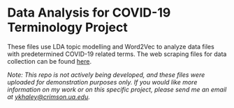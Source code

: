 # Data Analysis for COVID-19 Terminology Project
These files use LDA topic modelling and Word2Vec to analyze data files with predetermined COVID-19 related terms. The web scraping files for data collection can be found [here](https://github.com/yhscherber/WebScrape_COVID19NewsSources).

*Note: This repo is not actively being developed, and these files were uploaded for demonstration purposes only. If you would like more information on my work or on this specific project, please send me an email at ykhaley@crimson.ua.edu.*
